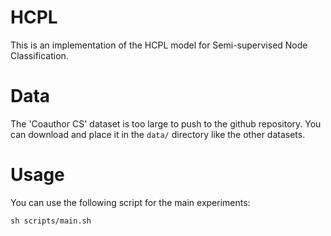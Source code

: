 # HCPL

This is an implementation of the HCPL model for Semi-supervised Node Classification.

# Data

The 'Coauthor CS' dataset is too large to push to the github repository. You can download and place it in the `data/` directory like the other datasets.

# Usage

You can use the following script for the main experiments:

`sh scripts/main.sh`

